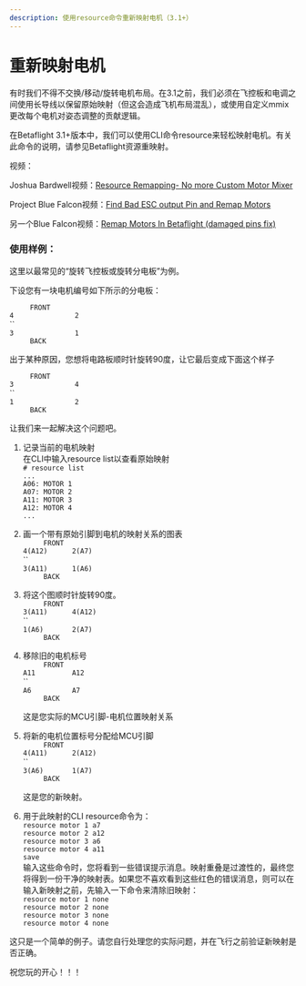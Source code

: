 ```yaml
---
description: 使用resource命令重新映射电机（3.1+）
---
```


# 重新映射电机

有时我们不得不交换/移动/旋转电机布局。在3.1之前，我们必须在飞控板和电调之间使用长导线以保留原始映射（但这会造成飞机布局混乱），或使用自定义mmix更改每个电机对姿态调整的贡献逻辑。

在Betaflight 3.1+版本中，我们可以使用CLI命令resource来轻松映射电机。有关此命令的说明，请参见Betaflight资源重映射。

视频： 

Joshua Bardwell视频：[Resource Remapping- No more Custom Motor Mixer](https://www.youtube.com/watch?v=z5aO-3\_n-Hs)

Project Blue Falcon视频：[Find Bad ESC output Pin and Remap Motors](https://www.youtube.com/watch?v=cEMfs\_4X2VM)

另一个Blue Falcon视频：[Remap Motors In Betaflight (damaged pins fix)](https://www.youtube.com/watch?v=cEMfs\_4X2VM\&feature=youtu.be\&t=159)

### 使用样例：

这里以最常见的“旋转飞控板或旋转分电板”为例。

下设您有一块电机编号如下所示的分电板：

`     FRONT`\
`4               2`\
``\
`3               1`\
`     BACK`

出于某种原因，您想将电路板顺时针旋转90度，让它最后变成下面这个样子

`     FRONT`\
`3               4`\
``\
`1               2`\
`     BACK`

让我们来一起解决这个问题吧。

1. 记录当前的电机映射\
   在CLI中输入resource list以查看原始映射\
   `# resource list`\
   `...`\
   `A06: MOTOR 1`\
   `A07: MOTOR 2`\
   `A11: MOTOR 3`\
   `A12: MOTOR 4`\
   `...`
2. 画一个带有原始引脚到电机的映射关系的图表\
   `     FRONT`\
   `4(A12)      2(A7)`\
   ``\
   `3(A11)      1(A6)`\
   `     BACK`
3. 将这个图顺时针旋转90度。\
   `     FRONT`\
   `3(A11)      4(A12)`\
   ``\
   `1(A6)       2(A7)`\
   `     BACK`
4.  移除旧的电机标号\
    `     FRONT`\
    `A11         A12`\
    ``\
    `A6          A7`\
    `     BACK`

    这是您实际的MCU引脚-电机位置映射关系
5.  将新的电机位置标号分配给MCU引脚\
    `     FRONT`\
    `4(A11)      2(A12)`\
    ``\
    `3(A6)       1(A7)`\
    `     BACK`

    这是您的新映射。
6. 用于此映射的CLI resource命令为：\
   `resource motor 1 a7`\
   `resource motor 2 a12`\
   `resource motor 3 a6`\
   `resource motor 4 a11`\
   `save`\
   输入这些命令时，您将看到一些错误提示消息。映射重叠是过渡性的，最终您将得到一份干净的映射表。如果您不喜欢看到这些红色的错误消息，则可以在输入新映射之前，先输入一下命令来清除旧映射：\
   `resource motor 1 none`\
   `resource motor 2 none`\
   `resource motor 3 none`\
   `resource motor 4 none`

这只是一个简单的例子。请您自行处理您的实际问题，并在飞行之前验证新映射是否正确。

祝您玩的开心！！！
